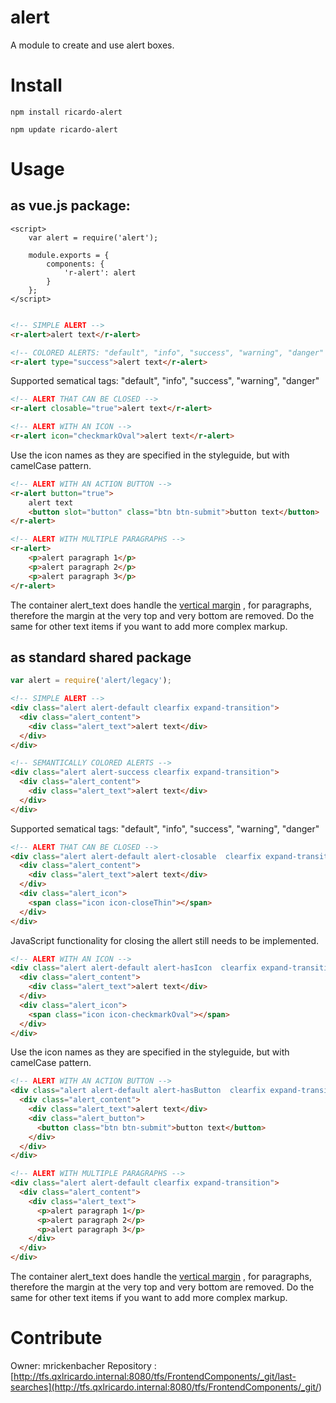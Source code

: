 # alert

A module to create and use alert boxes.

# Install

`npm install ricardo-alert`


`npm update ricardo-alert`

# Usage

## as vue.js package:
```
<script>
    var alert = require('alert');

    module.exports = {
        components: {
            'r-alert': alert
        }
    };
</script>
```

```HTML

<!-- SIMPLE ALERT -->
<r-alert>alert text</r-alert>
```
```HTML
<!-- COLORED ALERTS: "default", "info", "success", "warning", "danger" SUPPORTED -->
<r-alert type="success">alert text</r-alert>
```
Supported sematical tags: "default", "info", "success", "warning", "danger"
```HTML
<!-- ALERT THAT CAN BE CLOSED -->
<r-alert closable="true">alert text</r-alert>
```
```HTML
<!-- ALERT WITH AN ICON -->
<r-alert icon="checkmarkOval">alert text</r-alert>
```
Use the icon names as they are specified in the styleguide, but with camelCase pattern.
```HTML
<!-- ALERT WITH AN ACTION BUTTON -->
<r-alert button="true">
    alert text
    <button slot="button" class="btn btn-submit">button text</button>
</r-alert>
```
```HTML
<!-- ALERT WITH MULTIPLE PARAGRAPHS -->
<r-alert>
    <p>alert paragraph 1</p>
    <p>alert paragraph 2</p>
    <p>alert paragraph 3</p>
</r-alert>
```
The container alert_text does handle the [vertical margin](https://wiki.qxlricardo.com/pages/editpage.action?pageId=39485873#QuickReference-Guidelines-vertical-margins)
, for paragraphs, therefore the margin at the very top and very bottom are
removed. Do the same for other text items if you want to add more complex markup.

## as standard shared package

```JavaScript
var alert = require('alert/legacy');
```


```HTML
<!-- SIMPLE ALERT -->
<div class="alert alert-default clearfix expand-transition">
  <div class="alert_content">
    <div class="alert_text">alert text</div>
  </div>
</div>
```
```HTML
<!-- SEMANTICALLY COLORED ALERTS -->
<div class="alert alert-success clearfix expand-transition">
  <div class="alert_content">
    <div class="alert_text">alert text</div>
  </div>
</div>
```

Supported sematical tags: "default", "info", "success", "warning", "danger"

```HTML
<!-- ALERT THAT CAN BE CLOSED -->
<div class="alert alert-default alert-closable  clearfix expand-transition">
  <div class="alert_content">
    <div class="alert_text">alert text</div>
  </div>
  <div class="alert_icon">
    <span class="icon icon-closeThin"></span>
  </div>
</div>
```

JavaScript functionality for closing the allert still needs to be implemented.

```HTML
<!-- ALERT WITH AN ICON -->
<div class="alert alert-default alert-hasIcon  clearfix expand-transition">
  <div class="alert_content">
    <div class="alert_text">alert text</div>
  </div>
  <div class="alert_icon">
    <span class="icon icon-checkmarkOval"></span>
  </div>
</div>
```

Use the icon names as they are specified in the styleguide, but with camelCase pattern.

```HTML
<!-- ALERT WITH AN ACTION BUTTON -->
<div class="alert alert-default alert-hasButton  clearfix expand-transition">
  <div class="alert_content">
    <div class="alert_text">alert text</div>
    <div class="alert_button">
      <button class="btn btn-submit">button text</button>
    </div>
  </div>
</div>
```
```HTML
<!-- ALERT WITH MULTIPLE PARAGRAPHS -->
<div class="alert alert-default clearfix expand-transition">
  <div class="alert_content">
    <div class="alert_text">
      <p>alert paragraph 1</p>
      <p>alert paragraph 2</p>
      <p>alert paragraph 3</p>
    </div>
  </div>
</div>
```
The container alert_text does handle the [vertical margin](https://wiki.qxlricardo.com/pages/editpage.action?pageId=39485873#QuickReference-Guidelines-vertical-margins)
, for paragraphs, therefore the margin at the very top and very bottom are
removed. Do the same for other text items if you want to add more complex markup.




# Contribute

Owner: mrickenbacher
Repository : [http://tfs.qxlricardo.internal:8080/tfs/FrontendComponents/_git/last-searches](http://tfs.qxlricardo.internal:8080/tfs/FrontendComponents/_git/<module-name>)
